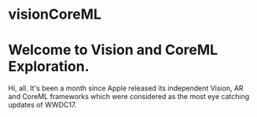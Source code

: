 # visionCoreML
# Welcome to Vision and CoreML Exploration. 
Hi, all. It's been a month since Apple released its independent Vision, AR and CoreML frameworks which were considered as the most eye catching updates of WWDC17.
